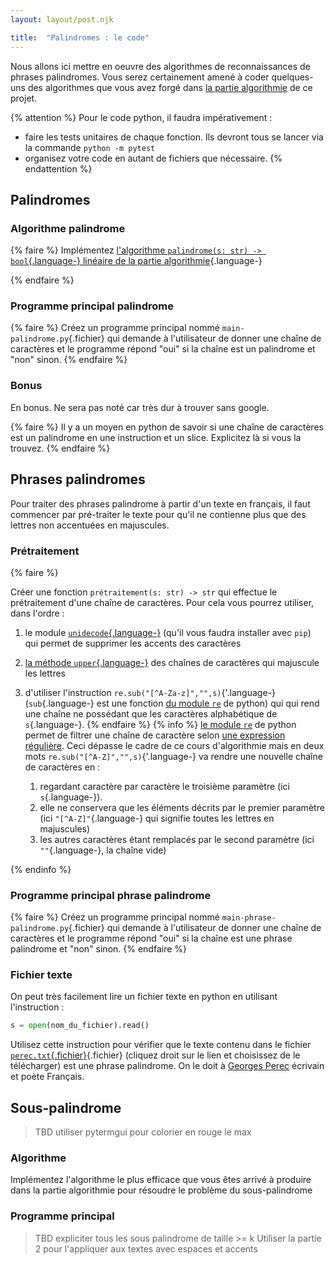 ```yaml
---
layout: layout/post.njk

title:  "Palindromes : le code"
---
```



Nous allons ici mettre en oeuvre des algorithmes de reconnaissances de phrases palindromes. Vous serez certainement amené à coder quelques-uns des algorithmes que vous avez forgé dans [la partie algorithmie](../algorithmie) de ce projet.

{% attention %}
Pour le code python, il faudra impérativement :

- faire les tests unitaires de chaque fonction. Ils devront tous se lancer via la commande `python -m pytest`
- organisez votre code en autant de fichiers que nécessaire.
{% endattention %}

## Palindromes

### Algorithme palindrome

{% faire %}
Implémentez [l'algorithme  `palindrome(s: str) -> bool`{.language-} linéaire de la partie algorithmie](../algorithmie/#palindrome_linéaire){.language-}

{% endfaire %}

### Programme principal palindrome

{% faire %}
Créez un programme principal nommé `main-palindrome.py`{.fichier} qui demande à l'utilisateur de donner une chaîne de caractères et le programme répond "oui" si la chaîne est un palindrome et "non" sinon.
{% endfaire %}

### Bonus

En bonus. Ne sera pas noté car très dur à trouver sans google.

{% faire %}
Il y a un moyen en python de savoir si une chaîne de caractères est un palindrome en une instruction et un slice. Explicitez là si vous la trouvez.
{% endfaire %}

## Phrases palindromes

Pour traiter des phrases palindrome à partir d'un texte en français, il faut commencer par pré-traiter le texte pour qu'il ne contienne plus que des lettres non accentuées en majuscules.

### Prétraitement

{% faire %}

Créer une fonction `prétraitement(s: str) -> str` qui effectue le prétraitement d'une chaîne de caractères. Pour cela vous pourrez utiliser, dans l'ordre :

1. le module [`unidecode`{.language-}](https://pypi.org/project/Unidecode/) (qu'il vous faudra installer avec `pip`) qui permet de supprimer les accents des caractères
2. [la méthode `upper`{.language-}](https://docs.python.org/fr/3/library/stdtypes.html#str.upper) des chaînes de caractères qui majuscule les lettres
3. d'utiliser l'instruction `re.sub("[^A-Za-z]","",s)`{'.language-} (`sub`{.language-} est une fonction [du module `re`](https://docs.python.org/fr/3/library/re.html) de python) qui qui rend une chaîne ne possédant que les caractères alphabétique de `s`{.language-}.
{% endfaire %}
{% info %}
[le module `re`](https://docs.python.org/fr/3/library/re.html) de python permet de filtrer une chaîne de caractère selon [une expression régulière](https://fr.wikipedia.org/wiki/Expression_régulière). Ceci dépasse le cadre de ce cours d'algorithmie mais en deux mots `re.sub("[^A-Z]","",s)`{'.language-} va rendre une nouvelle chaîne de caractères en :

   1. regardant caractère par caractère le troisième paramètre (ici `s`{.language-}).
   2. elle ne conservera que les éléments décrits par le premier paramètre (ici `"[^A-Z]"`{.language-} qui signifie toutes les lettres en majuscules)
   3. les autres caractères étant remplacés par le second paramètre (ici `""`{.language-}, la chaîne vide)

{% endinfo %}

### Programme principal phrase palindrome

{% faire %}
Créez un programme principal nommé `main-phrase-palindrome.py`{.fichier} qui demande à l'utilisateur de donner une chaîne de caractères et le programme répond "oui" si la chaîne est une phrase palindrome et "non" sinon.
{% endfaire %}

### Fichier texte

On peut très facilement lire un fichier texte en python en utilisant l'instruction :

```python
s = open(nom_du_fichier).read()
```

Utilisez cette instruction pour vérifier que le texte contenu dans le fichier [`perec.txt`{.fichier}](../perec.txt){.fichier} (cliquez droit sur le lien et choisissez de le télécharger) est une phrase palindrome. On le doit à [Georges Perec](https://fr.wikipedia.org/wiki/Georges_Perec) écrivain et poète Français.

## Sous-palindrome

> TBD utiliser pytermgui pour colorier en rouge le max

### Algorithme

Implémentez l'algorithme le plus efficace que vous êtes arrivé à produire dans la partie algorithmie pour résoudre le problème du sous-palindrome

### Programme principal

> TBD expliciter tous les sous palindrome de taille >= k
> Utiliser la partie 2 pour l'appliquer aux textes avec espaces et accents